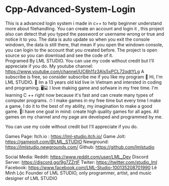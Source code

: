 # Cpp-Advanced-System-Login
This is  a advanced login system i made in c++ to help beginner understand more about filehandling.  You can create an account and login it , this project also can detect that you typed the password or username wrong  or true and notice it to you. The data is auto update so when you exit the console windown, the data is still there, that mean if you open the windown console, you can login to the account that you created before.  The project is open source so you can download and see the code of it.  
Programed By LML STUDIO. You can use my code without credit but I'll appreciate if you do.
My youtube channel: https://www.youtube.com/channel/UC6h11z3AIs5xPCL72qdtYLg
A subscribe is free, so consider subscribe me if you like my program
👋 Hi, I'm LML STUDIO.
👦 Im a 13 years old kid live in Vietnam and intersted in coding and programing.
🖥💻 I love making game and sofware in my free time. I'm learning C ++ right now
because it's fast and can create many types of computer programs.
⏱ I make games in my free time but every time I make a game, I do it to the best of my ability, my imagination to make a good game.
📁I have one goal in mind: create high quality games for all ages. All games on my channel and my page are developed and programmed by me.

You can use my code without credit but I'll appreciate if you do.

Games Page:
Itch.io : https://lml-studio.itch.io/
Game Jolt: https://gamejolt.com/@LML_STUDIO
Newground: https://lmlstudio.newgrounds.com/
Github: https://github.com/lmlstudio

Social Media:
Reddit: https://www.reddit.com/user/LML_Dev
Discord Server: https://discord.gg/9g7ZZrtF
Twiter: https://twitter.com/studio_lml
Facebook: https://www.facebook.com/LML-Studio-100135208701990
Lê Minh Lộc Founder of LML STUDIO, only programmer, artist, and music designer of LML STUDIO
